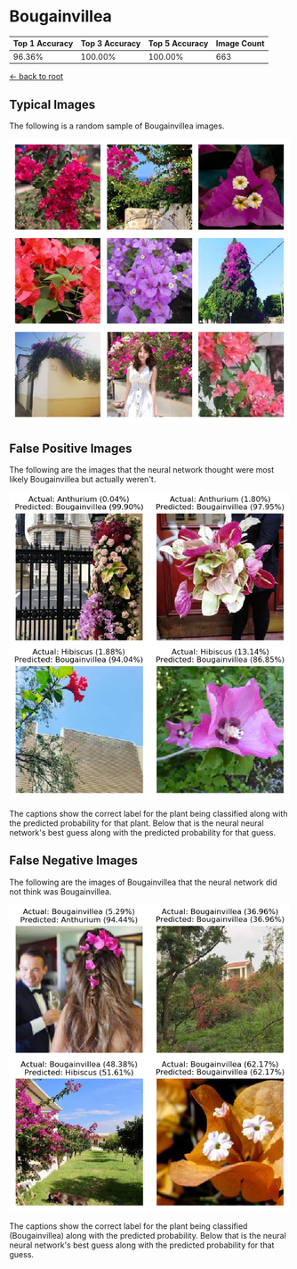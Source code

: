 
# Bougainvillea

| Top 1 Accuracy | Top 3 Accuracy | Top 5 Accuracy | Image Count | 
| --- | --- | --- | --- |
| 96.36% | 100.00% | 100.00% | 663 | 

[← back to root](https://github.com/HACC2018/ohia.ai#results)

## Typical Images
The following is a random sample of Bougainvillea images.
<p align="center"> <img src="../../../figures/typical/Bougainvillea.png?raw=true"> </p>

## False Positive Images
The following are the images that the neural network thought were most likely Bougainvillea but actually weren't.  
<p align="center"> <img src="../../../figures/false_positives/Bougainvillea.png?raw=true"> </p>
The captions show the correct label for the plant being classified along with the predicted probability for that plant.  Below that is the neural neural network's best guess along with the predicted probability for that guess.

## False Negative Images
The following are the images of Bougainvillea that the neural network did not think was Bougainvillea.  
<p align="center"> <img src="../../../figures/false_negatives/Bougainvillea.png?raw=true"> </p>
The captions show the correct label for the plant being classified (Bougainvillea) along with the predicted probability.  Below that is the neural neural network's best guess along with the predicted probability for that guess.

